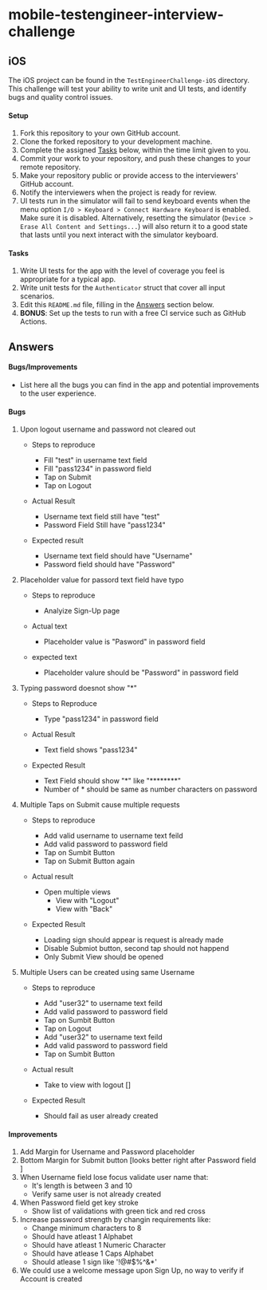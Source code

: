 # mobile-testengineer-interview-challenge

## iOS
The iOS project can be found in the `TestEngineerChallenge-iOS` directory. This challenge will test your ability to write unit and UI tests, and identify bugs and quality control issues.

#### Setup
1. Fork this repository to your own GitHub account.
1. Clone the forked repository to your development machine.
1. Complete the assigned [Tasks](#tasks) below, within the time limit given to you.
1. Commit your work to your repository, and push these changes to your remote repository.
1. Make your repository public or provide access to the interviewers' GitHub account.
1. Notify the interviewers when the project is ready for review.
1. UI tests run in the simulator will fail to send keyboard events when the menu option `I/O > Keyboard > Connect Hardware Keyboard` is enabled. Make sure it is disabled. Alternatively, resetting the simulator (`Device > Erase All Content and Settings...`) will also return it to a good state that lasts until you next interact with the simulator keyboard.

#### Tasks
1. Write UI tests for the app with the level of coverage you feel is appropriate for a typical app.
1. Write unit tests for the `Authenticator` struct that cover all input scenarios.
1. Edit this `README.md` file, filling in the [Answers](#answers) section below.
1. **BONUS**: Set up the tests to run with a free CI service such as GitHub Actions.

## Answers
#### Bugs/Improvements
- List here all the bugs you can find in the app and potential improvements to the user experience.

#### Bugs
1. Upon logout username and password not cleared out
    - Steps to reproduce
        - Fill "test" in username text field
        - Fill "pass1234" in password field
        - Tap on Submit
        - Tap on Logout

    - Actual Result 
        - Username text field still have "test"
        - Password Field Still have "pass1234"

    - Expected result
        - Username text field should have "Username"
        - Password field should have "Password" 

1. Placeholder value for passord text field have typo
    - Steps to reproduce
        - Analyize Sign-Up page
    
    - Actual text
        - Placeholder value is "Pasword" in password field

    - expected text
        - Placeholder valure should be "Password" in password field

1. Typing password doesnot show "*"
    - Steps to Reproduce
        - Type "pass1234" in password field

    - Actual Result
        - Text field shows "pass1234"

    - Expected Result
        - Text Field should show "*" like "********"
        - Number of * should be same as number characters on password

1. Multiple Taps on Submit cause multiple requests
    - Steps to reproduce
        - Add valid username to username text feild
        - Add valid password to password field
        - Tap on Sumbit Button
        - Tap on Submit Button again 

    - Actual result 
        - Open multiple views
            - View with "Logout"
            - View with "Back"

    - Expected Result
        - Loading sign should appear is request is already made
        - Disable Submiot button, second tap should not happend 
        - Only Submit View should be opened

1. Multiple Users can be created using same Username
    - Steps to reproduce
        - Add "user32" to username text feild
        - Add valid password to password field
        - Tap on Sumbit Button
        - Tap on Logout
        - Add "user32" to username text feild
        - Add valid password to password field
        - Tap on Sumbit Button

    - Actual result 
        - Take to view with logout []

    - Expected Result
        - Should fail as user already created

#### Improvements
1. Add Margin for Username and Password placeholder
1. Bottom Margin for Submit button [looks better right after Password field ]
1. When Username field lose focus validate user name that:
    - It's length is between 3 and 10
    - Verify same user is not already created
1. When Password field get key stroke
    - Show list of validations with green tick and red cross
1. Increase password strength by changin requirements like:
    - Change minimum characters to 8
    - Should have atleast 1 Alphabet
    - Should have atleast 1 Numeric Character
    - Should have atlease 1 Caps Alphabet
    - Should atlease 1 sign like '!@#$%^&*'
1. We could use a welcome message upon Sign Up, no way to verify if Account is created
